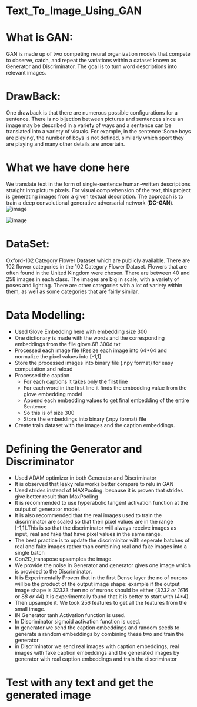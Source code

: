 # Text_To_Image_Using_GAN

# What is GAN:
GAN is made up of two competing neural organization models that compete to observe, catch, and repeat the variations within a dataset known as Generator and Discriminator. The goal is to turn word descriptions into relevant images. 
# DrawBack:
One drawback is that there are numerous possible configurations for a sentence. There is no bijection between pictures and sentences since an image may be described in a variety of ways and a sentence can be translated into a variety of visuals. For example, in the sentence ‘Some boys are playing’, the number of boys is not defined, similarly which sport they are playing and many other details are uncertain.
# What we have done here
We translate text in the form of single-sentence human-written descriptions straight into picture pixels. For visual comprehension of the text, this project is generating images from a given textual description.
The approach is to train a deep convolutional generative adversarial network (**DC-GAN**).
![image](https://github.com/user-attachments/assets/ae6860d8-8f63-43be-a4e6-aa7e3eaf7f9d)

![image](https://github.com/user-attachments/assets/256a8817-9a60-4cc8-a199-834641fcd2d8)


# DataSet:
Oxford-102 Category Flower Dataset which are publicly available. There are 102 flower categories in the 102 Category Flower Dataset. Flowers that are often found in the United Kingdom were chosen. There are between 40 and 258 images in each class. The images are big in scale, with a variety of poses and lighting. There are other categories with a lot of variety within them, as well as some categories that are fairly similar.

# Data Modelling:
  * Used Glove Embedding here with embedding size 300
  * One dictionary is made with the words and the corresponding embeddings from the file glove.6B.300d.txt
  * Processed each image file (Resize each image into 64*64 and normalize the pixel values into [-1,1] 
  * Store the processed images into binary file (.npy format) for easy computation and reload
  * Processed the caption 
     * For each captions it takes only the first line
     * For each word in the first line it finds the embedding value from the glove embedding model
     * Append each embedding values to get final embedding of the entire Sentence
     * So this is of size 300
     * Store the embeddings into binary (.npy format) file
  * Create train dataset with the images and the caption embeddings.
# Defining the Generator and Discriminator
  * Used ADAM optimizer in both Generator and Discriminator
  * It is observed that leaky relu works better compare to relu in GAN
  * Used strides instead of MAXPooling. because it is proven that strides give better result than MaxPooling
  * It is recommended to use hyperabolic tangent activation function at the output of generator model.
  * It is also recommended that the real images used to train the discriminator are scaled so that their pixel values are in the range [-1,1].This is so that the discriminator will always receive images as input, 
    real and fake that have pixel values in the same range.
  * The best practice is to update the discriminitor with seperate batches of real and fake images rather than combining real and fake images into a single batch
  * Con2D_transpose upsamples the image.
  * We provide the noise in Generator and generator gives one image which is provided to the Discriminator.
  * It is Experimentally Proven that in the first Dense layer the no of nurons will be the product of the output image shape: example if the output image shape is 32*32*3 then no of nurons should be either (32*32 
    or 16*16 or 8*8 or 4*4) it is experimentally found that it is better to start with (4*4).
  * Then upsample it. We took 256 features to get all the features from the small image.
  * IN Generator tanh Activation function is used.
  * In Discriminator sigmoid activation function is used.
  * In generator we send the caption embeddings and random seeds to generate a random embeddings by combining these two and train the generator
  * in Discriminator we send real images with caption embeddings, real images with fake caption embeddings and the generated images by generator with real caption embeddings and train the discriminator

# Test with any text and get the generated image

